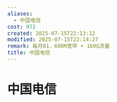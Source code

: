 ```yaml
---
aliases:
  - 中国电信
cost: 972
created: 2025-07-15T22:13:12
modified: 2025-07-15T22:14:27
remark: 每月81，600M宽带 + 160G流量
title: 中国电信
---
```


# 中国电信
